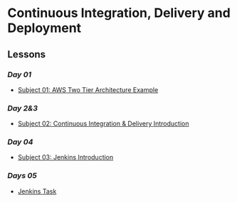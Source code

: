 # Continuous Integration, Delivery and Deployment

## Lessons

### *Day 01*
- [Subject 01: AWS Two Tier Architecture Example](s01-aws-two-tier-example)

### *Day 2&3*
- [Subject 02: Continuous Integration & Delivery Introduction](s02-cicd-intro)

### *Day 04*
- [Subject 03: Jenkins Introduction](s03-jenkins-intro)

### *Days 05*
- [Jenkins Task](task-jenkins)
